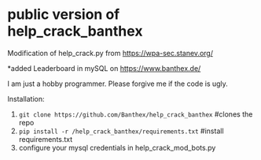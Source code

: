 # public version of help_crack_banthex
Modification of help_crack.py from https://wpa-sec.stanev.org/

*added Leaderboard in mySQL on https://www.banthex.de/

I am just a hobby programmer. Please forgive me if the code is ugly.

Installation:

1. `git clone https://github.com/Banthex/help_crack_banthex`  #clones the repo
2. `pip install -r /help_crack_banthex/requirements.txt` #install requirements.txt
3. configure your mysql credentials in help_crack_mod_bots.py
